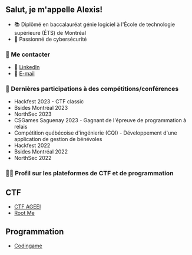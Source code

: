 ## Salut, je m'appelle Alexis!
- 📚 Diplômé en baccalauréat génie logiciel à l'École de technologie supérieure (ÉTS) de Montréal
- 🔐 Passionné de cybersécurité

### 💬 Me contacter
- 💬 [LinkedIn](www.linkedin.com/in/alexis-ripetti)
- 📧 [E-mail](mailto:alexisripetti.travail@gmail.com)
  
### 🚀 Dernières participations à des compétitions/conférences
- Hackfest 2023 - CTF classic
- Bsides Montréal 2023
- NorthSec 2023
- CSGames Saguenay 2023 - Gagnant de l'épreuve de programmation à relais
- Compétition québécoise d'ingénierie (CQI) - Développement d'une application de gestion de bénévoles
- Hackfest 2022
- Bsides Montréal 2022
- NorthSec 2022

### 🧑‍💻 Profil sur les plateformes de CTF et de programmation
##  CTF
- [CTF AGEEI](https://ctf.ageei.org/users/124)
- [Root Me](https://www.root-me.org/rubixxcube99)
## Programmation
- [Codingame](https://www.codingame.com/profile/fbdc47dd4c48347aa823e22d848916392743394)
